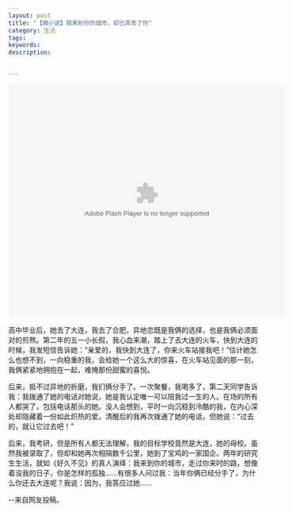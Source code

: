 ```yaml
---
layout: post
title: "【微小说】我来到你的城市，却已弄丢了你"
category: 生活
tags: 
keywords: 
description: 


---
```

<embed src="http://player.56.com/v_MTE5MjQyNzE2.swf" type="application/x-shockwave-flash" width="560" height="470" allowfullscreen="true" allownetworking="all" allowscriptaccess="always"></embed>





高中毕业后，她去了大连，我去了合肥。异地恋既是我俩的选择，也是我俩必须面对的煎熬。第二年的五一小长假，我心血来潮，踏上了去大连的火车，快到大连的时候，我发短信告诉她：“亲爱的，我快到大连了，你来火车站接我吧！”估计她怎么也想不到，一向稳重的我，会给她一个这么大的惊喜，在火车站见面的那一刻，我俩紧紧地拥抱在一起，难掩那份甜蜜的喜悦。 

    
    
后来，抵不过异地的折磨，我们俩分手了。一次聚餐，我喝多了，第二天同学告诉我：我拨通了她的电话对她说，她是我认定唯一可以陪我过一生的人。在场的所有人都哭了，包括电话那头的她。没人会想到，平时一向沉稳到冷酷的我，在内心深处却隐藏着一份如此炽热的爱。清醒后的我再次拨通了她的电话，但她说：“过去的，就让它过去吧！” 

 
    
后来，我考研，但是所有人都无法理解，我的目标学校竟然是大连，她的母校。虽然我被录取了，但却和她再次相隔数千公里，她到了宝鸡的一家国企。两年的研究生生活，就如《好久不见》的真人演绎：我来到你的城市，走过你来时的路，想像着没我的日子，你是怎样的孤独……有很多人问过我：当年你俩已经分手了，为什么你还去大连呢？我说：因为，我答应过她……  


--来自网友投稿。